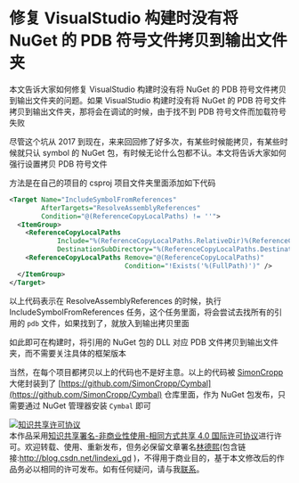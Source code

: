 
# 修复 VisualStudio 构建时没有将 NuGet 的 PDB 符号文件拷贝到输出文件夹

本文告诉大家如何修复 VisualStudio 构建时没有将 NuGet 的 PDB 符号文件拷贝到输出文件夹的问题。如果 VisualStudio 构建时没有将 NuGet 的 PDB 符号文件拷贝到输出文件夹，那将会在调试的时候，由于找不到 PDB 符号文件而加载符号失败

<!--more-->


<!-- CreateTime:2022/7/5 14:17:08 -->

<!-- 发布 -->
<!-- 博客 -->
<!-- 标签： NuGet，VisualStudio，构建 -->

尽管这个坑从 2017 到现在，来来回回修了好多次，有某些时候能拷贝，有某些时候就只认 symbol 的 NuGet 包，有时候无论什么包都不认。本文将告诉大家如何强行设置拷贝 PDB 符号文件

方法是在自己的项目的 csproj 项目文件夹里面添加如下代码

```xml
<Target Name="IncludeSymbolFromReferences"
        AfterTargets="ResolveAssemblyReferences"
        Condition="@(ReferenceCopyLocalPaths) != ''">
  <ItemGroup>
    <ReferenceCopyLocalPaths
            Include="%(ReferenceCopyLocalPaths.RelativeDir)%(ReferenceCopyLocalPaths.Filename).pdb"
            DestinationSubDirectory="%(ReferenceCopyLocalPaths.DestinationSubDirectory)" />
    <ReferenceCopyLocalPaths Remove="@(ReferenceCopyLocalPaths)"
                             Condition="!Exists('%(FullPath)')" />
  </ItemGroup>
</Target>
```

以上代码表示在 ResolveAssemblyReferences 的时候，执行 IncludeSymbolFromReferences 任务，这个任务里面，将会尝试去找所有的引用的 `pdb` 文件，如果找到了，就放入到输出拷贝里面

如此即可在构建时，将引用的 NuGet 包的 DLL 对应 PDB 文件拷贝到输出文件夹，而不需要关注具体的框架版本

当然，在每个项目都拷贝以上的代码也不是好主意。以上的代码被 [SimonCropp](https://github.com/SimonCropp) 大佬封装到了 [https://github.com/SimonCropp/Cymbal](https://github.com/SimonCropp/Cymbal) 仓库里面，作为 NuGet 包发布，只需要通过 NuGet 管理器安装 `Cymbal` 即可





<a rel="license" href="http://creativecommons.org/licenses/by-nc-sa/4.0/"><img alt="知识共享许可协议" style="border-width:0" src="https://licensebuttons.net/l/by-nc-sa/4.0/88x31.png" /></a><br />本作品采用<a rel="license" href="http://creativecommons.org/licenses/by-nc-sa/4.0/">知识共享署名-非商业性使用-相同方式共享 4.0 国际许可协议</a>进行许可。欢迎转载、使用、重新发布，但务必保留文章署名[林德熙](http://blog.csdn.net/lindexi_gd)(包含链接:http://blog.csdn.net/lindexi_gd )，不得用于商业目的，基于本文修改后的作品务必以相同的许可发布。如有任何疑问，请与我[联系](mailto:lindexi_gd@163.com)。
